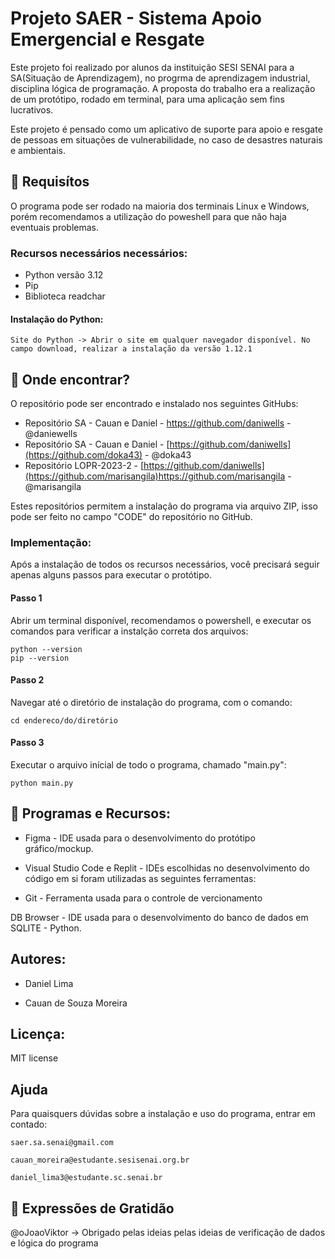 # Projeto SAER - Sistema Apoio Emergencial e Resgate
Este projeto foi realizado por alunos da instituição SESI SENAI para a SA(Situação de Aprendizagem), no progrma de aprendizagem industrial, disciplina lógica de programação. A proposta do trabalho era a realização de um protótipo, rodado em terminal, para uma aplicação sem fins lucrativos.  

Este projeto é pensado como um aplicativo de suporte para apoio e resgate de pessoas em situações de vulnerabilidade, no caso de desastres naturais e ambientais.

## :wrench: Requisítos

O programa pode ser rodado na maioria dos terminais Linux e Windows, porém recomendamos a utilização do poweshell para que não haja eventuais problemas.

### Recursos necessários necessários:

* Python versão 3.12
* Pip
* Biblioteca readchar

#### Instalação do Python:
    
    Site do Python -> Abrir o site em qualquer navegador disponível. No campo download, realizar a instalação da versão 1.12.1    
    

## :rocket: Onde encontrar?

O repositório pode ser encontrado e instalado nos seguintes GitHubs:
* Repositório SA - Cauan e Daniel - https://github.com/daniwells - @daniewells
* Repositório SA - Cauan e Daniel - [https://github.com/daniwells](https://github.com/doka43) - @doka43
* Repositório LOPR-2023-2 - [https://github.com/daniwells](https://github.com/marisangila)https://github.com/marisangila - @marisangila

Estes repositórios permitem a instalação do programa via arquivo ZIP, isso pode ser feito no campo "CODE" do repositório no GitHub. 

### Implementação:

Após a instalação de todos os recursos necessários, você precisará seguir apenas alguns passos para executar o protótipo.

#### Passo 1

Abrir um terminal disponível, recomendamos o powershell, e executar os comandos para verificar a instalção correta dos arquivos:

    python --version
    pip --version

#### Passo 2

Navegar até o diretório de instalação do programa, com o comando:

    cd endereco/do/diretório

#### Passo 3

Executar o arquivo inícial de todo o programa, chamado "main.py":

    python main.py

## :rocket: Programas e Recursos:

* Figma - IDE usada para o desenvolvimento do protótipo gráfico/mockup.

* Visual Studio Code e Replit - IDEs escolhidas no desenvolvimento do código em si foram utilizadas as seguintes ferramentas:

* Git - Ferramenta usada para o controle de vercionamento

DB Browser - IDE usada para o desenvolvimento do banco de dados em SQLITE - Python.

## Autores:

* Daniel Lima

* Cauan de Souza Moreira

## Licença:

  MIT license

## Ajuda

Para quaisquers dúvidas sobre a instalação e uso do programa, entrar em contado:

    saer.sa.senai@gmail.com

    cauan_moreira@estudante.sesisenai.org.br

    daniel_lima3@estudante.sc.senai.br
  
## :gift: Expressões de Gratidão

@oJoaoViktor -> Obrigado pelas ideias pelas ideias de verificação de dados e lógica do programa     
    
    




